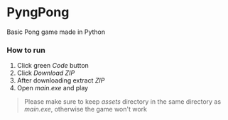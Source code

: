 # PyngPong  

Basic Pong game made in Python  

### How to run  
1. Click green *Code* button    
2. Click *Download ZIP*  
3. After downloading extract *ZIP*  
4. Open *main.exe* and play  
> Please make sure to keep *assets* directory in the same directory as *main.exe*, otherwise the game won't work  
